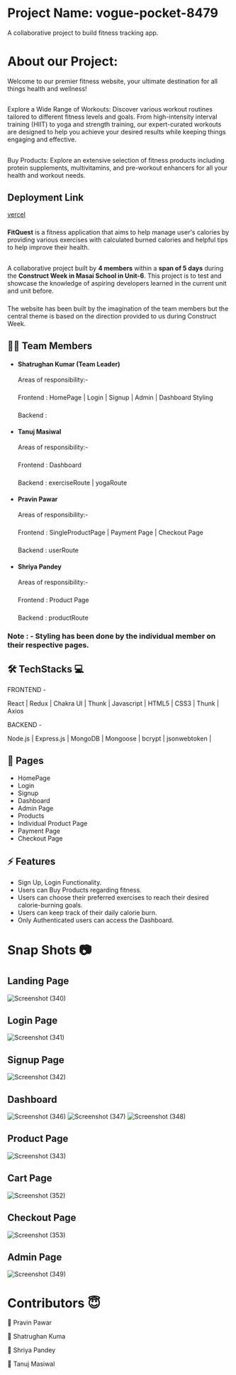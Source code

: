 # Project Name: vogue-pocket-8479

A collaborative project to build fitness tracking app.

# About our Project:

Welcome to our premier fitness website, your ultimate destination for all things health and wellness!

##

Explore a Wide Range of Workouts: Discover various workout routines tailored to different fitness levels and goals. From high-intensity interval training (HIIT) to yoga and strength training, our expert-curated workouts are designed to help you achieve your desired results while keeping things engaging and effective.

##

Buy Products: Explore an extensive selection of fitness products including protein supplements, multivitamins, and pre-workout enhancers for all your health and workout needs.

## Deployment Link

[vercel](https://frontend-blush-six.vercel.app)

###

**FitQuest** is a fitness application that aims to help manage user's calories by providing various exercises with calculated burned calories and helpful tips to help improve their health.

##

A collaborative project built by **4 members** within a **span of 5 days** during the **Construct Week in Masai School in Unit-6**. This project is to test and showcase the knowledge of aspiring developers learned in the current unit and unit before.

###

The website has been built by the imagination of the team members but the central theme is based on the direction provided to us during Construct Week.

## 🤵🏻 Team Members

- #### Shatrughan Kumar (Team Leader)
  Areas of responsibility:-
  ###
  Frontend : HomePage | Login | Signup | Admin | Dashboard Styling
  ###
  Backend :

- #### Tanuj Masiwal
  Areas of responsibility:-
  ###
  Frontend : Dashboard
  ###
  Backend : exerciseRoute | yogaRoute

- #### Pravin Pawar
  Areas of responsibility:-
  ###
  Frontend : SingleProductPage | Payment Page | Checkout Page
  ###
  Backend : userRoute

- #### Shriya Pandey
  Areas of responsibility:-
  ###
  Frontend : Product Page
  ###
  Backend : productRoute

### Note : - Styling has been done by the individual member on their respective pages.


## 🛠 TechStacks 💻

FRONTEND -

React | Redux | Chakra UI | Thunk | Javascript | HTML5 | CSS3 | Thunk | Axios

BACKEND -

 Node.js | Express.js | MongoDB | Mongoose | bcrypt | jsonwebtoken | 

## 📄 Pages

- HomePage
- Login
- Signup
- Dashboard
- Admin Page
- Products
- Individual Product Page
- Payment Page
- Checkout Page

## ⚡ Features

- Sign Up, Login Functionality.
- Users can Buy Products regarding fitness.
- Users can choose their preferred exercises to reach their desired calorie-burning goals.
- Users can keep track of their daily calorie burn.
- Only Authenticated users can access the Dashboard.

# Snap Shots 📷
## Landing Page
![Screenshot (340)](https://github.com/shatrukumar47/vogue-pocket-8479/assets/123942835/7d6161aa-1ea1-40b4-8d87-a2155dfb5c3c)

## Login Page
![Screenshot (341)](https://github.com/shatrukumar47/vogue-pocket-8479/assets/123942835/6bd69e83-8cae-457d-8b0e-7b411f12bcc4)

## Signup Page 
![Screenshot (342)](https://github.com/shatrukumar47/vogue-pocket-8479/assets/123942835/e6bed94c-93c0-4942-8447-902b7016eb0c)

## Dashboard
![Screenshot (346)](https://github.com/shatrukumar47/vogue-pocket-8479/assets/123942835/38522ff0-aa8c-410e-bfac-30d49f1e3800)
![Screenshot (347)](https://github.com/shatrukumar47/vogue-pocket-8479/assets/123942835/571e1f84-8d65-46f6-8f1a-7f6232897a33)
![Screenshot (348)](https://github.com/shatrukumar47/vogue-pocket-8479/assets/123942835/24248dc8-aaf8-40bb-8316-9c6b0542bc66)

## Product Page
![Screenshot (343)](https://github.com/shatrukumar47/vogue-pocket-8479/assets/123942835/e4ad10fb-5e01-452b-90d2-b4a09087049b)

## Cart Page
![Screenshot (352)](https://github.com/shatrukumar47/vogue-pocket-8479/assets/123942835/67873f43-28be-4d6c-93cb-638de5014edb)

## Checkout Page
![Screenshot (353)](https://github.com/shatrukumar47/vogue-pocket-8479/assets/123942835/fcdd8e4f-65b7-4716-944c-2232f664c574)

## Admin Page
![Screenshot (349)](https://github.com/shatrukumar47/vogue-pocket-8479/assets/123942835/d5d790c8-bd83-437a-a97f-785fa3563bc9)



# Contributors 😇

👤 Pravin Pawar

👤 Shatrughan Kuma

👤 Shriya Pandey

👤 Tanuj Masiwal
